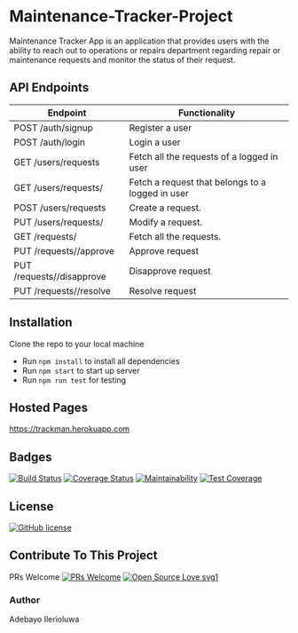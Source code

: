 # Maintenance-Tracker-Project
Maintenance Tracker App is an application that provides users with the ability to reach out to operations or repairs department regarding repair or maintenance requests and monitor the status of their request.

## API Endpoints
| Endpoint | Functionality |
| ----------- | ----------- |
| POST /auth/signup | Register a user |
| POST /auth/login | Login a user |
| GET /users/requests | Fetch all the requests of a logged in user |
| GET /users/requests/<requestId>| Fetch a request that belongs to a logged in user |
| POST /users/requests | Create a request. |
| PUT /users/requests/<requestId> | Modify a request. |
| GET /requests/ | Fetch all the requests. |
| PUT /requests/<requestId>/approve | Approve request |
| PUT /requests/<requestId>/disapprove | Disapprove request |
| PUT /requests/<requestId>/resolve | Resolve request |
  
## Installation
Clone the repo to your local machine 
- Run `npm install` to install all dependencies
- Run `npm start` to start up server
- Run `npm run test` for testing 

## Hosted Pages
https://trackman.herokuapp.com

## Badges
[![Build Status](https://travis-ci.com/adebayoileri/Maintenance-Tracker-Project.svg?branch=API)](https://travis-ci.com/adebayoileri/Maintenance-Tracker-Project)
[![Coverage Status](https://coveralls.io/repos/github/adebayoileri/Maintenance-Tracker-Project/badge.svg?branch=API)](https://coveralls.io/github/adebayoileri/Maintenance-Tracker-Project?branch=API)
[![Maintainability](https://api.codeclimate.com/v1/badges/97151e693fa612e330b7/maintainability)](https://codeclimate.com/github/adebayoileri/Maintenance-Tracker-Project/maintainability)
[![Test Coverage](https://api.codeclimate.com/v1/badges/97151e693fa612e330b7/test_coverage)](https://codeclimate.com/github/adebayoileri/Maintenance-Tracker-Project/test_coverage)

## License
[![GitHub license](https://img.shields.io/github/license/Naereen/StrapDown.js.svg)](https://github.com/Naereen/StrapDown.js/blob/master/LICENSE)

## Contribute To This Project
PRs Welcome 
[![PRs Welcome](https://img.shields.io/badge/PRs-welcome-brightgreen.svg?style=flat-square)](http://makeapullrequest.com)
[![Open Source Love svg1](https://badges.frapsoft.com/os/v1/open-source.svg?v=103)](https://github.com/ellerbrock/open-source-badges/)

### Author
 Adebayo Ilerioluwa
